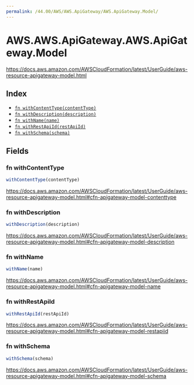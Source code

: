 ```yaml
---
permalink: /44.00/AWS/AWS.ApiGateway/AWS.ApiGateway.Model/
---
```


# AWS.AWS.ApiGateway.AWS.ApiGateway.Model

https://docs.aws.amazon.com/AWSCloudFormation/latest/UserGuide/aws-resource-apigateway-model.html

## Index

* [`fn withContentType(contentType)`](#fn-withcontenttype)
* [`fn withDescription(description)`](#fn-withdescription)
* [`fn withName(name)`](#fn-withname)
* [`fn withRestApiId(restApiId)`](#fn-withrestapiid)
* [`fn withSchema(schema)`](#fn-withschema)

## Fields

### fn withContentType

```ts
withContentType(contentType)
```

https://docs.aws.amazon.com/AWSCloudFormation/latest/UserGuide/aws-resource-apigateway-model.html#cfn-apigateway-model-contenttype

### fn withDescription

```ts
withDescription(description)
```

https://docs.aws.amazon.com/AWSCloudFormation/latest/UserGuide/aws-resource-apigateway-model.html#cfn-apigateway-model-description

### fn withName

```ts
withName(name)
```

https://docs.aws.amazon.com/AWSCloudFormation/latest/UserGuide/aws-resource-apigateway-model.html#cfn-apigateway-model-name

### fn withRestApiId

```ts
withRestApiId(restApiId)
```

https://docs.aws.amazon.com/AWSCloudFormation/latest/UserGuide/aws-resource-apigateway-model.html#cfn-apigateway-model-restapiid

### fn withSchema

```ts
withSchema(schema)
```

https://docs.aws.amazon.com/AWSCloudFormation/latest/UserGuide/aws-resource-apigateway-model.html#cfn-apigateway-model-schema